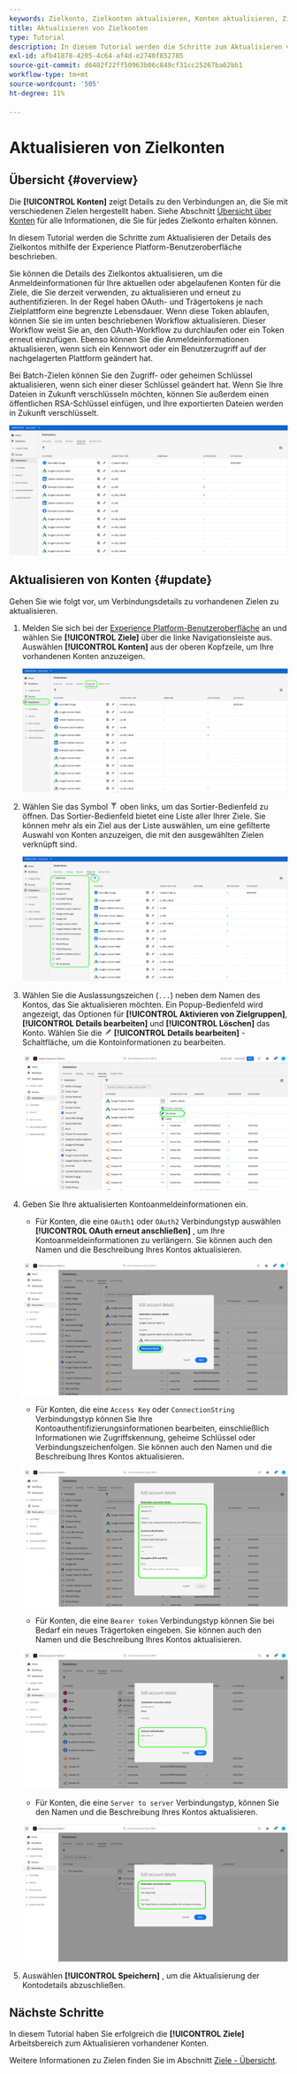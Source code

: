 ```yaml
---
keywords: Zielkonto, Zielkonten aktualisieren, Konten aktualisieren, Ziel aktualisieren
title: Aktualisieren von Zielkonten
type: Tutorial
description: In diesem Tutorial werden die Schritte zum Aktualisieren von Zielkonten in der Adobe Experience Platform-Benutzeroberfläche aufgeführt
exl-id: afb41878-4205-4c64-af4d-e2740f852785
source-git-commit: d6402f22ff50963b06c849cf31cc25267ba62bb1
workflow-type: tm+mt
source-wordcount: '505'
ht-degree: 11%

---
```


# Aktualisieren von Zielkonten

## Übersicht {#overview}

Die **[!UICONTROL Konten]** zeigt Details zu den Verbindungen an, die Sie mit verschiedenen Zielen hergestellt haben. Siehe Abschnitt [Übersicht über Konten](../ui/destinations-workspace.md#accounts) für alle Informationen, die Sie für jedes Zielkonto erhalten können.

In diesem Tutorial werden die Schritte zum Aktualisieren der Details des Zielkontos mithilfe der Experience Platform-Benutzeroberfläche beschrieben.

Sie können die Details des Zielkontos aktualisieren, um die Anmeldeinformationen für Ihre aktuellen oder abgelaufenen Konten für die Ziele, die Sie derzeit verwenden, zu aktualisieren und erneut zu authentifizieren. In der Regel haben OAuth- und Trägertokens je nach Zielplattform eine begrenzte Lebensdauer. Wenn diese Token ablaufen, können Sie sie im unten beschriebenen Workflow aktualisieren. Dieser Workflow weist Sie an, den OAuth-Workflow zu durchlaufen oder ein Token erneut einzufügen. Ebenso können Sie die Anmeldeinformationen aktualisieren, wenn sich ein Kennwort oder ein Benutzerzugriff auf der nachgelagerten Plattform geändert hat.

Bei Batch-Zielen können Sie den Zugriff- oder geheimen Schlüssel aktualisieren, wenn sich einer dieser Schlüssel geändert hat. Wenn Sie Ihre Dateien in Zukunft verschlüsseln möchten, können Sie außerdem einen öffentlichen RSA-Schlüssel einfügen, und Ihre exportierten Dateien werden in Zukunft verschlüsselt.

![Registerkarte „Konten“](../assets/ui/update-accounts/destination-accounts.png)

## Aktualisieren von Konten {#update}

Gehen Sie wie folgt vor, um Verbindungsdetails zu vorhandenen Zielen zu aktualisieren.

1. Melden Sie sich bei der [Experience Platform-Benutzeroberfläche](https://platform.adobe.com/) an und wählen Sie **[!UICONTROL Ziele]** über die linke Navigationsleiste aus. Auswählen **[!UICONTROL Konten]** aus der oberen Kopfzeile, um Ihre vorhandenen Konten anzuzeigen.

   ![Registerkarte „Konten“](../assets/ui/update-accounts/accounts-tab.png)

2. Wählen Sie das Symbol ![Filter](../assets/ui/update-accounts/filter.png) oben links, um das Sortier-Bedienfeld zu öffnen. Das Sortier-Bedienfeld bietet eine Liste aller Ihrer Ziele. Sie können mehr als ein Ziel aus der Liste auswählen, um eine gefilterte Auswahl von Konten anzuzeigen, die mit den ausgewählten Zielen verknüpft sind.

   ![Zielkonten filtern](../assets/ui/update-accounts/filter-accounts.png)

3. Wählen Sie die Auslassungszeichen (`...`) neben dem Namen des Kontos, das Sie aktualisieren möchten. Ein Popup-Bedienfeld wird angezeigt, das Optionen für **[!UICONTROL Aktivieren von Zielgruppen]**, **[!UICONTROL Details bearbeiten]** und **[!UICONTROL Löschen]** das Konto. Wählen Sie die ![Schaltfläche &quot;Details bearbeiten&quot;](../assets/ui/workspace/pencil-icon.png) **[!UICONTROL Details bearbeiten]** -Schaltfläche, um die Kontoinformationen zu bearbeiten.

   ![Konto bearbeiten](../assets/ui/update-accounts/accounts-edit.png)

4. Geben Sie Ihre aktualisierten Kontoanmeldeinformationen ein.

   * Für Konten, die eine `OAuth1` oder `OAuth2` Verbindungstyp auswählen **[!UICONTROL OAuth erneut anschließen]** , um Ihre Kontoanmeldeinformationen zu verlängern. Sie können auch den Namen und die Beschreibung Ihres Kontos aktualisieren.

   ![Details bearbeiten OAuth](../assets/ui/update-accounts/edit-details-oauth.png)

   * Für Konten, die eine `Access Key` oder `ConnectionString` Verbindungstyp können Sie Ihre Kontoauthentifizierungsinformationen bearbeiten, einschließlich Informationen wie Zugriffskennung, geheime Schlüssel oder Verbindungszeichenfolgen. Sie können auch den Namen und die Beschreibung Ihres Kontos aktualisieren.

   ![Details bearbeiten Zugriffsschlüssel](../assets/ui/update-accounts/edit-details-key.png)

   * Für Konten, die eine `Bearer token` Verbindungstyp können Sie bei Bedarf ein neues Trägertoken eingeben. Sie können auch den Namen und die Beschreibung Ihres Kontos aktualisieren.

   ![Details bearbeiten-Bearer-Token](../assets/ui/update-accounts/edit-details-bearer.png)

   * Für Konten, die eine `Server to server` Verbindungstyp, können Sie den Namen und die Beschreibung Ihres Kontos aktualisieren.

   ![Details von Server zu Server bearbeiten](../assets/ui/update-accounts/edit-details-s2s.png)

5. Auswählen **[!UICONTROL Speichern]** , um die Aktualisierung der Kontodetails abzuschließen.

## Nächste Schritte

In diesem Tutorial haben Sie erfolgreich die **[!UICONTROL Ziele]** Arbeitsbereich zum Aktualisieren vorhandener Konten.

Weitere Informationen zu Zielen finden Sie im Abschnitt [Ziele - Übersicht](../catalog/overview.md).